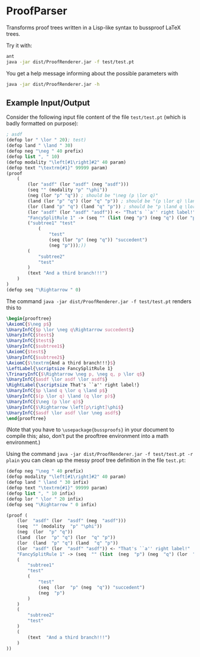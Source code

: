 # ProofParser
Transforms proof trees written in a Lisp-like syntax to bussproof LaTeX trees.

Try it with:

```bash
ant
java -jar dist/ProofRenderer.jar -f test/test.pt
```

You get a help message informing about the possible parameters with

```bash
java -jar dist/ProofRenderer.jar -h
```
	
## Example Input/Output

Consider the following input file content of the file `test/test.pt` (which is badly formatted on purpose):

```lisp
; asdf
(defop lor " \lor " 20); test)
(defop land " \land " 30)
(defop neg "\neg " 40 prefix)
(defop list ", " 10)
(defop modality "\left[#1\right]#2" 40 param)
(defop text "\textrm{#1}" 99999 param)
(proof
    (
        (lor "asdf" (lor "asdf" (neg "asdf")))
        (seq "" (modality "p" "\phi"))
        (neg (lor "p" "q")) ; should be "\neg (p \lor q)"
        (land (lor "p" "q") (lor "q" "p")) ; should be "(p \lor q) \land (q \lor p)"
        (lor (land "p" "q") (land "q" "p")) ; should be "p \land q \lor q \land p"
        (lor "asdf" (lor "asdf" "asdf")) <- "That's ``a'' right label!"
        "FancySplitRule 1" -> (seq "" (list (neg "p") (neg "q") (lor "p" "q")))
        ("subtree1" "test"
            (
            	"test"
            	(seq (lor "p" (neg "q")) "succedent")
            	(neg "p")));))
        (
            "subtree2"
            "test"
        )
        (text "And a third branch!!!")
    )
)
(defop seq "\Rightarrow " 0)
```

The command `java -jar dist/ProofRenderer.jar -f test/test.pt` renders this to

```latex
\begin{prooftree}
\AxiomC{$\neg p$}
\UnaryInfC{$p \lor \neg q\Rightarrow succedent$}
\UnaryInfC{$test$}
\UnaryInfC{$test$}
\UnaryInfC{$subtree1$}
\AxiomC{$test$}
\UnaryInfC{$subtree2$}
\AxiomC{$\textrm{And a third branch!!!}$}
\LeftLabel{\scriptsize FancySplitRule 1}
\TrinaryInfC{$\Rightarrow \neg p, \neg q, p \lor q$}
\UnaryInfC{$asdf \lor asdf \lor asdf$}
\RightLabel{\scriptsize That's ``a'' right label!}
\UnaryInfC{$p \land q \lor q \land p$}
\UnaryInfC{$(p \lor q) \land (q \lor p)$}
\UnaryInfC{$\neg (p \lor q)$}
\UnaryInfC{$\Rightarrow \left[p\right]\phi$}
\UnaryInfC{$asdf \lor asdf \lor \neg asdf$}
\end{prooftree}
```

(Note that you have to `\usepackage{bussproofs}` in your document to compile this; also, don't put the prooftree environment into a math environment.)

Using the command `java -jar dist/ProofRenderer.jar -f test/test.pt -r plain` you can clean up the messy proof tree definition in the file `test.pt`:

```lisp
(defop neg "\neg " 40 prefix)
(defop modality "\left[#1\right]#2" 40 param)
(defop land " \land " 30 infix)
(defop text "\textrm{#1}" 99999 param)
(defop list ", " 10 infix)
(defop lor " \lor " 20 infix)
(defop seq "\Rightarrow " 0 infix)

(proof (
	(lor  "asdf" (lor  "asdf" (neg  "asdf")))
	(seq  "" (modality  "p" "\phi"))
	(neg  (lor  "p" "q"))
	(land  (lor  "p" "q") (lor  "q" "p"))
	(lor  (land  "p" "q") (land  "q" "p"))
	(lor  "asdf" (lor  "asdf" "asdf")) <- "That's ``a'' right label!"
	"FancySplitRule 1" -> (seq  "" (list  (neg  "p") (neg  "q") (lor  "p" "q")))
	(
		"subtree1"
		"test"
		(
			"test"
			(seq  (lor  "p" (neg  "q")) "succedent")
			(neg  "p")
		)
	)
	(
		"subtree2"
		"test"
	)
	(
		(text  "And a third branch!!!")
	)
))
```
